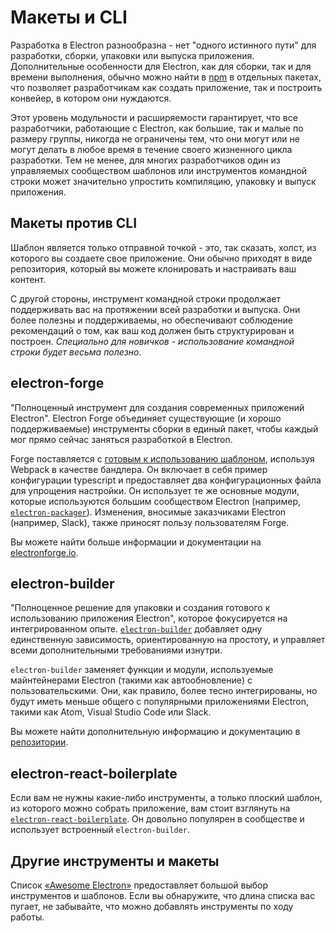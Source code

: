 # Макеты и CLI

Разработка в Electron разнообразна - нет "одного истинного пути" для разработки, сборки, упаковки или выпуска приложения. Дополнительные особенности для Electron, как для сборки, так и для времени выполнения, обычно можно найти в [npm](https://www.npmjs.com/search?q=electron) в отдельных пакетах, что позволяет разработчикам как создать приложение, так и построить конвейер, в котором они нуждаются.

Этот уровень модульности и расширяемости гарантирует, что все разработчики, работающие с Electron, как большие, так и малые по размеру группы, никогда не ограничены тем, что они могут или не могут делать в любое время в течение своего жизненного цикла разработки. Тем не менее, для многих разработчиков один из управляемых сообществом шаблонов или инструментов командной строки может значительно упростить компиляцию, упаковку и выпуск приложения.

## Макеты против CLI

Шаблон является только отправной точкой - это, так сказать, холст, из которого вы создаете свое приложение. Они обычно приходят в виде репозитория, который вы можете клонировать и настраивать ваш контент.

С другой стороны, инструмент командной строки продолжает поддерживать вас на протяжении всей разработки и выпуска. Они более полезны и поддерживаемы, но обеспечивают соблюдение рекомендаций о том, как ваш код должен быть структурирован и построен. *Специально для новичков - использование командной строки будет весьма полезно*.

## electron-forge

"Полноценный инструмент для создания современных приложений Electron". Electron Forge объединяет существующие (и хорошо поддерживаемые) инструменты сборки в единый пакет, чтобы каждый мог прямо сейчас заняться разработкой в Electron.

Forge поставляется с [готовым к использованию шаблоном](https://electronforge.io/templates), используя Webpack в качестве бандлера. Он включает в себя пример конфигурации typescript и предоставляет два конфигурационных файла для упрощения настройки. Он использует те же основные модули, которые используются большим сообществом Electron (например, [`electron-packager`](https://github.com/electron/electron-packager)). Изменения, вносимые заказчиками Electron (например, Slack), также приносят пользу пользователям Forge.

Вы можете найти больше информации и документации на [electronforge.io](https://electronforge.io/).

## electron-builder

"Полноценное решение для упаковки и создания готового к использованию приложения Electron", которое фокусируется на интегрированном опыте. [`electron-builder`](https://github.com/electron-userland/electron-builder) добавляет одну единственную зависимость, ориентированную на простоту, и управляет всеми дополнительными требованиями изнутри.

`electron-builder` заменяет функции и модули, используемые майнтейнерами Electron (такими как автообновление) с пользовательскими. Они, как правило, более тесно интегрированы, но будут иметь меньше общего с популярными приложениями Electron, такими как Atom, Visual Studio Code или Slack.

Вы можете найти дополнительную информацию и документацию в [репозитории](https://github.com/electron-userland/electron-builder).

## electron-react-boilerplate

Если вам не нужны какие-либо инструменты, а только плоский шаблон, из которого можно собрать приложение, вам стоит взглянуть на [`electron-react-boilerplate`](https://github.com/chentsulin/electron-react-boilerplate). Он довольно популярен в сообществе и использует встроенный `electron-builder`.

## Другие инструменты и макеты

Список [«Awesome Electron»](https://github.com/sindresorhus/awesome-electron#boilerplates) предоставляет большой выбор инструментов и шаблонов. Если вы обнаружите, что длина списка вас пугает, не забывайте, что можно добавлять инструменты по ходу работы.
